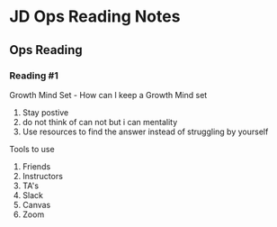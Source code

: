 # JD Ops Reading Notes

## Ops Reading

### Reading #1

Growth Mind Set - How can I keep a Growth Mind set  
1. Stay postive
2. do not think of can not but i can mentality
3.  Use resources to find the answer instead of struggling by yourself

Tools to use

1. Friends
2. Instructors
3. TA's
4. Slack
5. Canvas
6. Zoom
